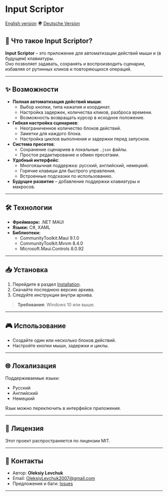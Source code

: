 # Input Scriptor

[English version](README.md) 🌍 [Deutsche Version](README.de.md)

## 🚀 Что такое Input Scriptor?
**Input Scriptor** – это приложение для автоматизации действий мыши и (в будущем) клавиатуры.  
Оно позволяет задавать, сохранять и воспроизводить сценарии, избавляя от рутинных кликов и повторяющихся операций.

---

## ✨ Возможности
- **Полная автоматизация действий мыши**:
  - Выбор кнопки, типа нажатия и координат.
  - Настройка задержек, количества кликов, разброса времени.
  - Возможность возвращать курсор в исходное положение.
- **Гибкая настройка сценариев**:
  - Неограниченное количество блоков действий.
  - Заметки для каждого блока.
  - Настройка циклов выполнения и задержки перед запуском.
- **Система пресетов**:
  - Сохранение сценариев в локальные `.json` файлы.
  - Простое редактирование и обмен пресетами.
- **Удобный интерфейс**:
  - Многоязычная поддержка: русский, английский, немецкий.
  - Горячие клавиши для быстрого управления.
  - Встроенные подсказки по использованию.
- **Будущее развитие** – добавление поддержки клавиатуры и макросов.

---

## 🛠 Технологии
- **Фреймворк:** .NET MAUI  
- **Языки:** C#, XAML  
- **Библиотеки:**  
  - CommunityToolkit.Maui 9.1.0  
  - CommunityToolkit.Mvvm 8.4.0  
  - Microsoft.Maui.Controls 8.0.92  

---

## 📥 Установка
1. Перейдите в раздел [Installation](Installation).  
2. Скачайте последнюю версию архива.  
3. Следуйте инструкции внутри архива.  

> **Требования**: Windows 10 или выше.

---

## 🎮 Использование
- Создайте один или несколько блоков действий.  
- Настройте кнопки мыши, задержки и циклы.
  
---

## 🌐 Локализация
Поддерживаемые языки:
- Русский
- Английский
- Немецкий  

Язык можно переключить в интерфейсе приложения.

---

## 📄 Лицензия
Этот проект распространяется по лицензии MIT.

---

## 📧 Контакты
- Автор: **Oleksiy Levchuk**  
- Email: OleksiyLevchuk2007@gmail.com  
- Предложения и баги: [Issues](https://github.com/LeWX7/InputScriptor/issues)  

---
